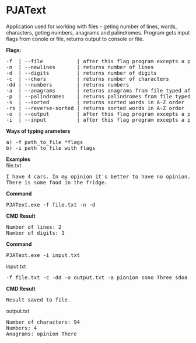 # PJAText
Application used for working with files - geting number of lines, words, characters, geting numbers, anagrams and palindromes. Program gets input flags from conole or file, returns output to console or file.

**Flags:**
<pre>
-f  | --file           | after this flag program excepts a path to file to check  
-n  | --newlines       | returns number of lines  
-d  | --digits         | returns number of digits  
-c  | --chars          | returns number of characters  
-dd | --numbers        | returns numbers  
-a  | --anagrams       | returns anagrams from file typed after this flag  
-p  | --palindromes    | returns palindromes from file typed after this flag  
-s  | --sorted         | returns sorted words in A-Z order  
-rs | --reverse-sorted | returns sorted words in A-Z order  
-o  | --output         | after this flag program excepts a path to output file  
-i  | --input          | after this flag program excepts a path to input file
</pre>
  
**Ways of typing arameters**
<pre>
a) -f path_to_file *flags
b) -i path_to_file_with_flags
</pre>

**Examples**  
file.txt
<pre>
I have 4 cars. In my opinion it's better to have no opinion.
There is some food in the fridge.
</pre>

**Command**
<pre>
PJAText.exe -f file.txt -n -d
</pre>

**CMD Result**
<pre>
Number of lines: 2
Number of digits: 1
</pre>

**Command**
<pre>
PJAText.exe -i input.txt
</pre>

input.txt
<pre>
-f file.txt -c -dd -o output.txt -a pionion sono Three sdoa
</pre>

**CMD Result**
<pre>
Result saved to file.
</pre>

output.txt
<pre>
Number of characters: 94
Numbers: 4 
Anagrams: opinion There 
</pre>
